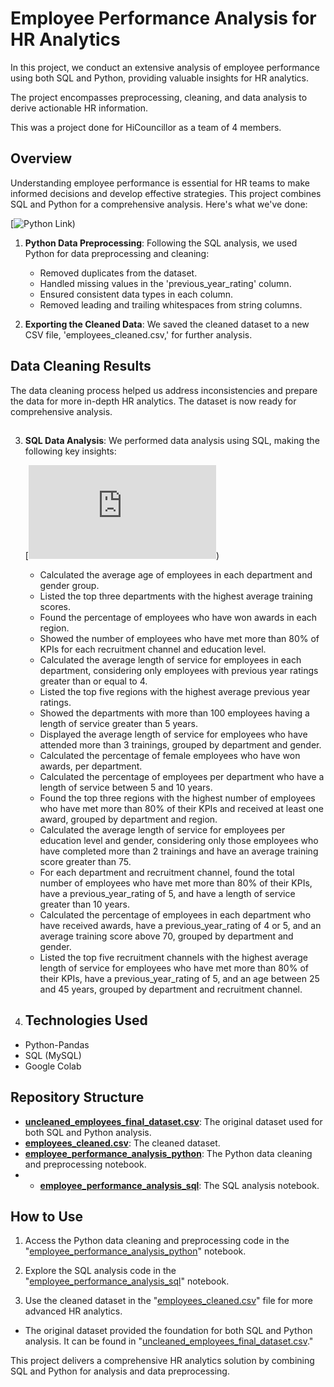 # Employee Performance Analysis for HR Analytics

In this project, we conduct an extensive analysis of employee performance using both SQL and Python, providing valuable insights for HR analytics. 

The project encompasses preprocessing, cleaning, and data analysis to derive actionable HR information. 

This was a project done for HiCouncillor as a team of 4 members.

## Overview

Understanding employee performance is essential for HR teams to make informed decisions and develop effective strategies. This project combines SQL and Python for a comprehensive analysis. Here's what we've done:

[![Python Link](https://github.com/mythilyram/Analysing-Employee-Performance-for-Hr-Analytics/blob/main/Employee_Performance_for_Hr_Analytics.ipynb))

1. **Python Data Preprocessing**: Following the SQL analysis, we used Python for data preprocessing and cleaning:

   - Removed duplicates from the dataset.
   - Handled missing values in the 'previous_year_rating' column.
   - Ensured consistent data types in each column.
   - Removed leading and trailing whitespaces from string columns.

2. **Exporting the Cleaned Data**: We saved the cleaned dataset to a new CSV file, 'employees_cleaned.csv,' for further analysis.

## Data Cleaning Results

The data cleaning process helped us address inconsistencies and prepare the data for more in-depth HR analytics. The dataset is now ready for comprehensive analysis.

##
3. **SQL Data Analysis**: We performed data analysis using SQL, making the following key insights:

   [![SQL link](https://github.com/mythilyram/Analysing-Employee-Performance-for-Hr-Analytics/blob/main/Employee%20analysis%20HR%20HiC%20Proj.sql))

   - Calculated the average age of employees in each department and gender group.
   - Listed the top three departments with the highest average training scores.
   - Found the percentage of employees who have won awards in each region.
   - Showed the number of employees who have met more than 80% of KPIs for each recruitment channel and education level.
   - Calculated the average length of service for employees in each department, considering only employees with previous year ratings greater than or equal to 4.
   - Listed the top five regions with the highest average previous year ratings.
   - Showed the departments with more than 100 employees having a length of service greater than 5 years.
   - Displayed the average length of service for employees who have attended more than 3 trainings, grouped by department and gender.
   - Calculated the percentage of female employees who have won awards, per department.
   - Calculated the percentage of employees per department who have a length of service between 5 and 10 years.
   - Found the top three regions with the highest number of employees who have met more than 80% of their KPIs and received at least one award, grouped by department and region.
   - Calculated the average length of service for employees per education level and gender, considering only those employees who have completed more than 2 trainings and have an average training score greater than 75.
   - For each department and recruitment channel, found the total number of employees who have met more than 80% of their KPIs, have a previous_year_rating of 5, and have a length of service greater than 10 years.
   - Calculated the percentage of employees in each department who have received awards, have a previous_year_rating of 4 or 5, and an average training score above 70, grouped by department and gender.
   - Listed the top five recruitment channels with the highest average length of service for employees who have met more than 80% of their KPIs, have a previous_year_rating of 5, and an age between 25 and 45 years, grouped by department and recruitment channel.
  
4. ## Technologies Used

- Python-Pandas
- SQL (MySQL)
- Google Colab

## Repository Structure

- **[uncleaned_employees_final_dataset.csv](https://github.com/mythilyram/Analysing-Employee-Performance-for-Hr-Analytics/blob/main/Uncleaned_employees_final_dataset.csv)**: The original dataset used for both SQL and Python analysis.
- **[employees_cleaned.csv](https://github.com/mythilyram/Analysing-Employee-Performance-for-Hr-Analytics/blob/main/employees_cleaned.csv)**: The cleaned dataset.
- **[employee_performance_analysis_python](https://github.com/mythilyram/Analysing-Employee-Performance-for-Hr-Analytics/blob/main/Employee_Performance_for_Hr_Analytics.ipynb)**: The Python data cleaning and preprocessing notebook.
- - **[employee_performance_analysis_sql](https://github.com/mythilyram/Analysing-Employee-Performance-for-Hr-Analytics/blob/main/Employee%20analysis%20HR%20HiC%20Proj.sql)**: The SQL analysis notebook.

## How to Use

1. Access the Python data cleaning and preprocessing code in the "[employee_performance_analysis_python](https://github.com/mythilyram/Analysing-Employee-Performance-for-Hr-Analytics/blob/main/Employee_Performance_for_Hr_Analytics.ipynb)" notebook.

2. Explore the SQL analysis code in the "[employee_performance_analysis_sql](https://github.com/mythilyram/Analysing-Employee-Performance-for-Hr-Analytics/blob/main/Employee%20analysis%20HR%20HiC%20Proj.sql)" notebook.

3. Use the cleaned dataset in the "[employees_cleaned.csv](https://github.com/mythilyram/Analysing-Employee-Performance-for-Hr-Analytics/blob/main/employees_cleaned.csv)" file for more advanced HR analytics.

- The original dataset provided the foundation for both SQL and Python analysis. It can be found in "[uncleaned_employees_final_dataset.csv](https://github.com/mythilyram/Analysing-Employee-Performance-for-Hr-Analytics/blob/main/Uncleaned_employees_final_dataset.csv)."

This project delivers a comprehensive HR analytics solution by combining SQL and Python for analysis and data preprocessing.

